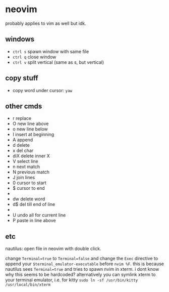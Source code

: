 # neovim

probably applies to vim as well but idk.

## windows
* `ctrl s` spawn window with same file
* `ctrl q` close window
* `ctrl v` split vertical (same as s, but vertical)

## copy stuff
* copy word under cursor: `yaw`

## other cmds
* r replace
* O new line above
* o new line below
* I insert at beginning
* A append
* d delete
* x del char
* diX delete inner X
* V select line
* n next match
* N previous match
* J join lines
* 0 cursor to start
* $ cursor to end
* 
* dw delete word
* d$ del till end of line
* 
* U undo all for current line
* P paste in line above

## etc
nautilus: open file in neovim with double click.

change `Terminal=true` to `Terminal=false` and change the `Exec` directive to append your `$terminal_emulator-executable` before `nvim %F`.
this is because nautilus sees `Terminal=true` and tries to spawn nvim in xterm. i dont know why this seems to be hardcoded?
alternatively you can symlink xterm to your terminal emulator, i.e. for kitty `sudo ln -sf /usr/bin/kitty /usr/local/bin/xterm`


